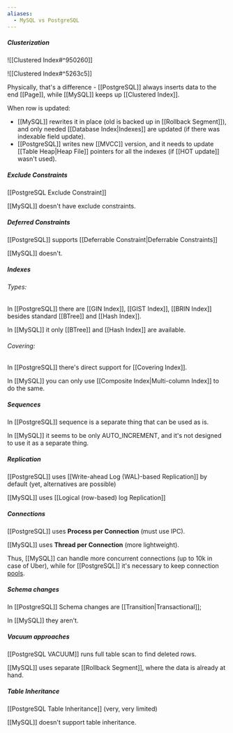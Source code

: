 ```yaml
---
aliases:
  - MySQL vs PostgreSQL
---
```

##### Clusterization

![[Clustered Index#^950260]]

![[Clustered Index#^5263c5]]

Physically, that's a difference - [[PostgreSQL]] always inserts data to the end [[Page]], while [[MySQL]] keeps up [[Clustered Index]].

When row is updated:
- [[MySQL]] rewrites it in place (old is backed up in [[Rollback Segment]]), and only needed [[Database Index|Indexes]] are updated (if there was indexable field update). 
- [[PostgreSQL]] writes new [[MVCC]] version, and it needs to update [[Table Heap|Heap File]] pointers for all the indexes (if [[HOT update]] wasn't used).
##### Exclude Constraints

[[PostgreSQL Exclude Constraint]]

[[MySQL]] doesn't have exclude constraints.

##### Deferred Constraints

[[PostgreSQL]] supports [[Deferrable Constraint|Deferrable Constraints]]

[[MySQL]] doesn't.

##### Indexes

###### Types:

In [[PostgreSQL]] there are [[GIN Index]], [[GIST Index]], [[BRIN Index]] besides standard [[BTree]] and [[Hash Index]].

In [[MySQL]] it only [[BTree]] and [[Hash Index]] are available.
###### Covering:

In [[PostgreSQL]] there's direct support for [[Covering Index]].

In [[MySQL]] you can only use [[Composite Index|Multi-column Index]] to do the same.

##### Sequences

In [[PostgreSQL]] sequence is a separate thing that can be used as is.

In [[MySQL]] it seems to be only AUTO_INCREMENT, and it's not designed to use it as a separate thing.

##### Replication

[[PostgreSQL]] uses [[Write-ahead Log (WAL)-based Replication]] by default (yet, alternatives are possible)

[[MySQL]] uses [[Logical (row-based) log Replication]]

##### Connections

[[PostgreSQL]] uses **Process per Connection** (must use IPC).

[[MySQL]] uses **Thread per Connection** (more lightweight).

Thus, [[MySQL]] can handle more concurrent connections (up to 10k in case of Uber), while for [[PostgreSQL]] it's necessary to keep connection [pools](https://wiki.postgresql.org/wiki/Number_Of_Database_Connections?uclick_id=c4efc6bf-8b8a-4e96-9cfa-df99c2ae86dd).

##### Schema changes

In [[PostgreSQL]] Schema changes are [[Transition|Transactional]];

In [[MySQL]] they aren't.

##### Vacuum approaches

[[PostgreSQL VACUUM]] runs full table scan to find deleted rows.

[[MySQL]] uses separate [[Rollback Segment]], where the data is already at hand.

##### Table Inheritance

[[PostgreSQL Table Inheritance]] (very, very limited)

[[MySQL]] doesn't support table inheritance.
